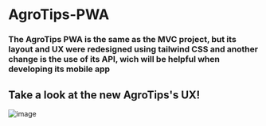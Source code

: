 # AgroTips-PWA
<h3>The AgroTips PWA is the same as the MVC project, but its layout and UX were redesigned using tailwind CSS and another change is the use of its API, wich will be helpful when developing its mobile app</h3>

<h2>Take a look at the new AgroTips's UX!</h2>

![image](https://user-images.githubusercontent.com/87822398/201948813-01e6a202-68fa-4c7a-9d8a-f34e680d36d1.png)
